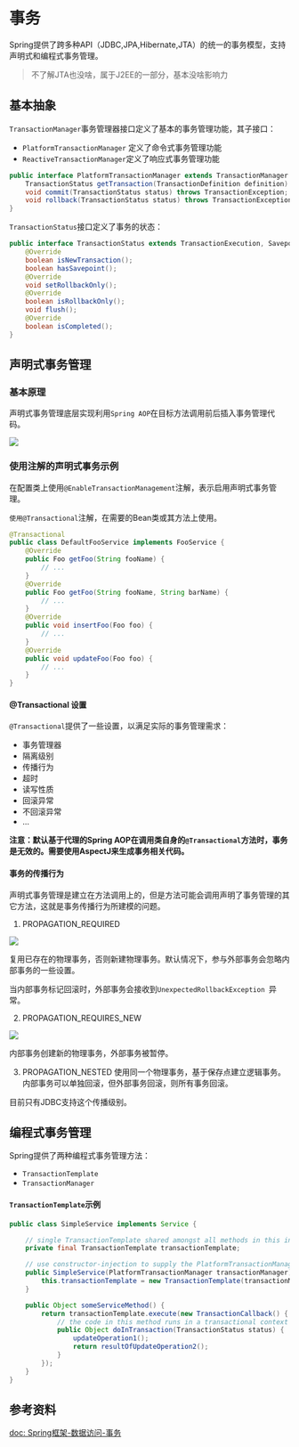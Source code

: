 # 事务

Spring提供了跨多种API（JDBC,JPA,Hibernate,JTA）的统一的事务模型，支持声明式和编程式事务管理。

>不了解JTA也没啥，属于J2EE的一部分，基本没啥影响力

## 基本抽象

`TransactionManager`事务管理器接口定义了基本的事务管理功能，其子接口：

- `PlatformTransactionManager` 定义了命令式事务管理功能
- `ReactiveTransactionManager`定义了响应式事务管理功能

```java
public interface PlatformTransactionManager extends TransactionManager {
	TransactionStatus getTransaction(TransactionDefinition definition) throws TransactionException;
	void commit(TransactionStatus status) throws TransactionException;
	void rollback(TransactionStatus status) throws TransactionException;
}
```

`TransactionStatus`接口定义了事务的状态：

```java
public interface TransactionStatus extends TransactionExecution, SavepointManager, Flushable {
	@Override
	boolean isNewTransaction();
	boolean hasSavepoint();
	@Override
	void setRollbackOnly();
	@Override
	boolean isRollbackOnly();
	void flush();
	@Override
	boolean isCompleted();
}
```

## 声明式事务管理

### 基本原理

声明式事务管理底层实现利用`Spring AOP`在目标方法调用前后插入事务管理代码。

![](Pasted%20image%2020231207221058.png)
### 使用注解的声明式事务示例

在配置类上使用`@EnableTransactionManagement`注解，表示启用声明式事务管理。

`使用@Transactional`注解，在需要的Bean类或其方法上使用。

```java
@Transactional
public class DefaultFooService implements FooService {
	@Override
	public Foo getFoo(String fooName) {
		// ...
	}
	@Override
	public Foo getFoo(String fooName, String barName) {
		// ...
	}
	@Override
	public void insertFoo(Foo foo) {
		// ...
	}
	@Override
	public void updateFoo(Foo foo) {
		// ...
	}
}
```

#### @Transactional 设置

`@Transactional`提供了一些设置，以满足实际的事务管理需求：

- 事务管理器
- 隔离级别
- 传播行为
- 超时
- 读写性质
- 回滚异常
- 不回滚异常
- ...

**注意：默认基于代理的Spring AOP在调用类自身的`@Transactional`方法时，事务是无效的。需要使用AspectJ来生成事务相关代码。**
#### 事务的传播行为

声明式事务管理是建立在方法调用上的，但是方法可能会调用声明了事务管理的其它方法，这就是事务传播行为所建模的问题。

1) PROPAGATION_REQUIRED

![](Pasted%20image%2020231207222057.png)

复用已存在的物理事务，否则新建物理事务。默认情况下，参与外部事务会忽略内部事务的一些设置。

当内部事务标记回滚时，外部事务会接收到`UnexpectedRollbackException `异常。

2) PROPAGATION_REQUIRES_NEW

![](Pasted%20image%2020231207222545.png)

内部事务创建新的物理事务，外部事务被暂停。

3) PROPAGATION_NESTED
使用同一个物理事务，基于保存点建立逻辑事务。内部事务可以单独回滚，但外部事务回滚，则所有事务回滚。

目前只有JDBC支持这个传播级别。

## 编程式事务管理

Spring提供了两种编程式事务管理方法：

- `TransactionTemplate`
- `TransactionManager`

#### `TransactionTemplate`示例

```java
public class SimpleService implements Service {

	// single TransactionTemplate shared amongst all methods in this instance
	private final TransactionTemplate transactionTemplate;

	// use constructor-injection to supply the PlatformTransactionManager
	public SimpleService(PlatformTransactionManager transactionManager) {
		this.transactionTemplate = new TransactionTemplate(transactionManager);
	}

	public Object someServiceMethod() {
		return transactionTemplate.execute(new TransactionCallback() {
			// the code in this method runs in a transactional context
			public Object doInTransaction(TransactionStatus status) {
				updateOperation1();
				return resultOfUpdateOperation2();
			}
		});
	}
}
```

## 参考资料

[doc: Spring框架-数据访问-事务](https://docs.spring.io/spring-framework/reference/data-access/transaction.html)